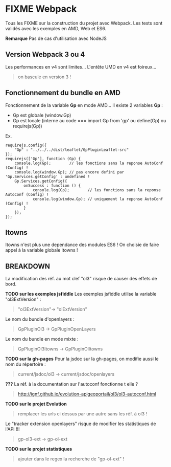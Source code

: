 # FIXME Webpack

Tous les FIXME sur la construction du projet avec Webpack.
Les tests sont validés avec les exemples en AMD, Web et ES6.

**Remarque**
Pas de cas d'utilisation avec NodeJS

## Version Webpack 3 ou 4

Les performances en v4 sont limites...
L'entête UMD en v4 est foireux...

> on bascule en version 3 !

## Fonctionnement du bundle en AMD

Fonctionnement de la variable **Gp** en mode AMD...
Il existe 2 variables **Gp** :
* Gp est globale (window.Gp)
* Gp est locale  (interne au code === import Gp from 'gp' ou define(Gp) ou requirejs(Gp))

Ex.
```
requirejs.config({
    "Gp" : "../../../dist/leaflet/GpPluginLeaflet-src"
});
requirejs(['Gp'], function (Gp) {
    console.log(Gp);        // les fonctions sans la reponse AutoConf (Config) !
    console.log(window.Gp); // pas encore defini par 'Gp.Services.getConfig' : undefined !
    Gp.Services.getConfig({
        onSuccess : function () {
            console.log(Gp);        // les fonctions sans la reponse AutoConf (Config) !
            console.log(window.Gp); // uniquement la reponse AutoConf (Config) !
        }
    });
});
```

## Itowns

Itowns n'est plus une dependance des modules ES6 !
On choisie de faire appel à la variable globale itowns !

## BREAKDOWN

La modification des réf. au mot clef "ol3" risque de causer des effets de bord.

**TODO sur les exemples jsfiddle**
Les exemples jsfiddle utilise la variable "ol3ExtVersion" :
> "ol3ExtVersion"-> "olExtVersion"

Le nom du bundle d'openlayers :
> GpPluginOl3 -> GpPluginOpenLayers

Le nom du bundle en mode mixte :
> GpPluginOl3Itowns -> GpPluginOlItowns

**TODO sur la gh-pages**
Pour la jsdoc sur la gh-pages, on modifie aussi le nom du répertoire :
> current/jsdoc/ol3 -> current/jsdoc/openlayers

**???**
La réf. à la documentation sur l'autoconf fonctionne t elle ?
> http://ignf.github.io/evolution-apigeoportail/ol3/ol3-autoconf.html

**TODO sur le projet Evolution**
> remplacer les urls ci dessus par une autre sans les réf. à ol3 !

Le "tracker extension openlayers" risque de modifier les statistiques de l'API !!!
> gp-ol3-ext -> gp-ol-ext

**TODO sur le projet statistiques**
> ajouter dans le regex la recherche de "gp-ol-ext" !
